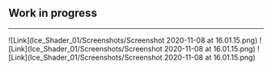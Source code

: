 ## Work in progress
---
![Link](Ice_Shader_01/Screenshots/Screenshot 2020-11-08 at 16.01.15.png)
![Link](Ice_Shader_01/Screenshots/Screenshot 2020-11-08 at 16.01.15.png)
![Link](Ice_Shader_01/Screenshots/Screenshot 2020-11-08 at 16.01.15.png)
